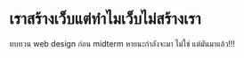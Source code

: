 # เราสร้างเว็บแต่ทำไมเว็บไม่สร้างเรา
ทบทวน web design ก่อน midterm 
หายนะกำลังจะมา ไม่ใช่ แต่มันมาแล้ว!!!
